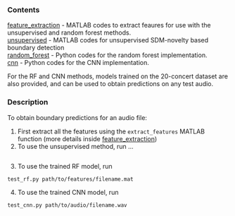 ### Contents
[feature_extraction](feature_extraction) - MATLAB codes to extract feaures for use with the unsupervised and random forest methods. </br>
[unsupervised](unsupervised) - MATLAB codes for unsupervised SDM-novelty based boundary detection </br>
[random_forest](random_forest) - Python codes for the random forest implementation. </br>
[cnn](cnn) - Python codes for the CNN implementation. </br>

For the RF and CNN methods, models trained on the 20-concert dataset are also provided, and can be used to obtain predictions on any test audio.

### Description
To obtain boundary predictions for an audio file:
1. First extract all the features using the ```extract_features``` MATLAB function (more details inside [feature_extraction](./feature_extraction))
2. To use the unsupervised method, run ...
```

```
3. To use the trained RF model, run 
```
test_rf.py path/to/features/filename.mat
```
4. To use the trained CNN model, run 
```
test_cnn.py path/to/audio/filename.wav
```
